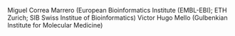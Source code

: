 Miguel Correa Marrero (European Bioinformatics Institute (EMBL-EBI); ETH Zurich; SIB Swiss Institue of Bioinformatics)
Victor Hugo Mello (Gulbenkian Institute for Molecular Medicine)